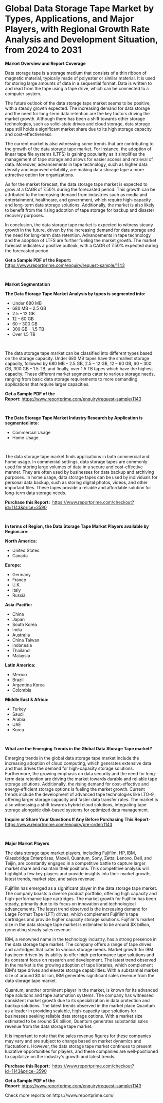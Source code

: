 <p><h1>Global Data Storage Tape Market by Types, Applications, and Major Players, with Regional Growth Rate Analysis and Development Situation, from 2024 to 2031</h1></p><p><strong>Market Overview and Report Coverage</strong></p>
<p><p>Data storage tape is a storage medium that consists of a thin ribbon of magnetic material, typically made of polyester or similar material. It is used for storing large amounts of data in a sequential format. Data is written to and read from the tape using a tape drive, which can be connected to a computer system.</p><p>The future outlook of the data storage tape market seems to be positive, with a steady growth expected. The increasing demand for data storage and the need for long-term data retention are the key factors driving the market growth. Although there has been a shift towards other storage technologies, such as solid-state drives and cloud storage, data storage tape still holds a significant market share due to its high storage capacity and cost-effectiveness.</p><p>The current market is also witnessing some trends that are contributing to the growth of the data storage tape market. For instance, the adoption of linear tape file systems (LTFS) is gaining popularity as it simplifies the management of tape storage and allows for easier access and retrieval of data. Moreover, advancements in tape technology, such as higher data density and improved reliability, are making data storage tape a more attractive option for organizations.</p><p>As for the market forecast, the data storage tape market is expected to grow at a CAGR of 7.50% during the forecasted period. This growth can be attributed to the increasing demand from industries such as media and entertainment, healthcare, and government, which require high-capacity and long-term data storage solutions. Additionally, the market is also likely to benefit from the rising adoption of tape storage for backup and disaster recovery purposes.</p><p>In conclusion, the data storage tape market is expected to witness steady growth in the future, driven by the increasing demand for data storage and the need for long-term data retention. Advancements in tape technology and the adoption of LTFS are further fueling the market growth. The market forecast indicates a positive outlook, with a CAGR of 7.50% expected during the forecasted period.</p></p>
<p><strong>Get a Sample PDF of the Report:</strong> <a href="https://www.reportprime.com/enquiry/request-sample/1143">https://www.reportprime.com/enquiry/request-sample/1143</a></p>
<p>&nbsp;</p>
<p><strong>Market Segmentation</strong></p>
<p><strong>The Data Storage Tape Market Analysis by types is segmented into:</strong></p>
<p><ul><li>Under 680 MB</li><li>680 MB – 2.5 GB</li><li>2.5 – 12 GB</li><li>12 – 60 GB</li><li>60 – 300 GB</li><li>300 GB – 1.5 TB</li><li>Over 1.5 TB</li></ul></p>
<p>&nbsp;</p>
<p><p>The data storage tape market can be classified into different types based on the storage capacity. Under 680 MB tapes have the smallest storage capacity, followed by 680 MB – 2.5 GB, 2.5 – 12 GB, 12 – 60 GB, 60 – 300 GB, 300 GB – 1.5 TB, and finally, over 1.5 TB tapes which have the highest capacity. These different market segments cater to various storage needs, ranging from basic data storage requirements to more demanding applications that require larger capacities.</p></p>
<p><strong>Get a Sample PDF of the Report:</strong>&nbsp;<a href="https://www.reportprime.com/enquiry/request-sample/1143">https://www.reportprime.com/enquiry/request-sample/1143</a></p>
<p>&nbsp;</p>
<p><strong>The Data Storage Tape Market Industry Research by Application is segmented into:</strong></p>
<p><ul><li>Commercial Usage</li><li>Home Usage</li></ul></p>
<p>&nbsp;</p>
<p><p>The data storage tape market finds applications in both commercial and home usage. In commercial settings, data storage tapes are commonly used for storing large volumes of data in a secure and cost-effective manner. They are often used by businesses for data backup and archiving purposes. In home usage, data storage tapes can be used by individuals for personal data backup, such as storing digital photos, videos, and other important files. These tapes provide a reliable and affordable solution for long-term data storage needs.</p></p>
<p><strong>Purchase this Report:</strong>&nbsp; <a href="https://www.reportprime.com/checkout?id=1143&price=3590">https://www.reportprime.com/checkout?id=1143&price=3590</a></p>
<p>&nbsp;</p>
<p><strong>In terms of Region, the Data Storage Tape Market Players available by Region are:</strong></p>
<p>
    <p> <strong> North America: </strong>
        <ul>
            <li>United States</li>
            <li>Canada</li>
        </ul>
        </p> 
    <p> <strong> Europe: </strong>
        <ul>
            <li>Germany</li>
            <li>France</li>
            <li>U.K.</li>
            <li>Italy</li>
            <li>Russia</li>
        </ul>
        </p> 
    <p> <strong> Asia-Pacific: </strong>
        <ul>
            <li>China</li>
            <li>Japan</li>
            <li>South Korea</li>
            <li>India</li>
            <li>Australia</li>
            <li>China Taiwan</li>
            <li>Indonesia</li>
            <li>Thailand</li>
            <li>Malaysia</li>
        </ul>
        </p> 
    <p> <strong> Latin America: </strong>
        <ul>
            <li>Mexico</li>
            <li>Brazil</li>
            <li>Argentina Korea</li>
            <li>Colombia</li>
        </ul>
        </p> 
    <p> <strong> Middle East & Africa: </strong>
        <ul>
            <li>Turkey</li>
            <li>Saudi</li>
            <li>Arabia</li>
            <li>UAE</li>
            <li>Korea</li>
        </ul>
    </p>
    </p>
<p>&nbsp;</p>
<p><strong>What are the Emerging Trends in the Global Data Storage Tape market?</strong></p>
<p><p>Emerging trends in the global data storage tape market include the increasing adoption of cloud computing, which generates extensive data and thus drives the demand for high-capacity storage solutions. Furthermore, the growing emphasis on data security and the need for long-term data retention are driving the market towards durable and reliable tape storage solutions. Additionally, the rising demand for cost-effective and energy-efficient storage options is fueling the market growth. Current trends include the development of advanced tape technologies like LTO-9, offering larger storage capacity and faster data transfer rates. The market is also witnessing a shift towards hybrid cloud solutions, integrating tape storage alongside disk-based systems for optimized data management.</p></p>
<p><strong>Inquire or Share Your Questions If Any Before Purchasing This Report</strong>- <a href="https://www.reportprime.com/enquiry/pre-order/1143">https://www.reportprime.com/enquiry/pre-order/1143</a></p>
<p>&nbsp;</p>
<p><strong>Major Market Players</strong></p>
<p><p>The data storage tape market players, including Fujifilm, HP, IBM, Glassbridge Enterprises, Maxell, Quantum, Sony, Zetta, Lenovo, Dell, and Teijin, are constantly engaged in a competitive battle to capture larger market share and maintain their positions. This competitive analysis will highlight a few key players and provide insights into their market growth, latest trends, market size, and sales revenue.</p><p>Fujifilm has emerged as a significant player in the data storage tape market. The company boasts a diverse product portfolio, offering high capacity and high-performance tape cartridges. The market growth for Fujifilm has been steady, primarily due to its focus on innovation and technological advancements. The latest trend observed is the increasing demand for Large Format Tape (LFT) drives, which complement Fujifilm's tape cartridges and provide higher capacity storage solutions. Fujifilm's market size in the data storage tape market is estimated to be around $X billion, generating steady sales revenue.</p><p>IBM, a renowned name in the technology industry, has a strong presence in the data storage tape market. The company offers a range of tape drives and cartridges that cater to various storage needs. Market growth for IBM has been driven by its ability to offer high-performance tape solutions and its constant focus on research and development. The latest trend observed in the market is the growing adoption of tape libraries, which complement IBM's tape drives and elevate storage capabilities. With a substantial market size of around $X billion, IBM generates significant sales revenue from the data storage tape market.</p><p>Quantum, another prominent player in the market, is known for its advanced tape solutions and tape automation systems. The company has witnessed consistent market growth due to its specialization in data protection and backup solutions. The latest trends observed in the market place Quantum as a leader in providing scalable, high-capacity tape solutions for businesses seeking reliable data storage options. With a market size estimated to be around $X billion, Quantum generates substantial sales revenue from the data storage tape market.</p><p>It is important to note that the sales revenue figures for these companies may vary and are subject to change based on market dynamics and fluctuations. However, the data storage tape market continues to present lucrative opportunities for players, and these companies are well-positioned to capitalize on the industry's growth and latest trends.</p></p>
<p><strong>Purchase this Report:</strong>&nbsp;&nbsp;<a href="https://www.reportprime.com/checkout?id=1143&price=3590">https://www.reportprime.com/checkout?id=1143&price=3590</a></p>
<p></p>
<p><strong>Get a Sample PDF of the Report:</strong>&nbsp;<a href="https://www.reportprime.com/enquiry/request-sample/1143">https://www.reportprime.com/enquiry/request-sample/1143</a></p>
<p>Check more reports on https://www.reportprime.com/</p>